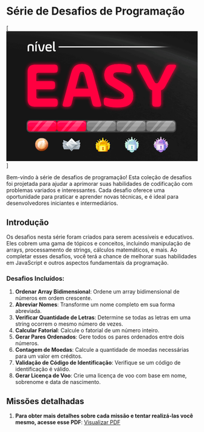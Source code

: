 # Série de Desafios de Programação

[![Demonstração](arquivos/demo.png)]

Bem-vindo à série de desafios de programação! Esta coleção de desafios foi projetada para ajudar a aprimorar suas habilidades de codificação com problemas variados e interessantes. Cada desafio oferece uma oportunidade para praticar e aprender novas técnicas, e é ideal para desenvolvedores iniciantes e intermediários.

## Introdução

Os desafios nesta série foram criados para serem acessíveis e educativos. Eles cobrem uma gama de tópicos e conceitos, incluindo manipulação de arrays, processamento de strings, cálculos matemáticos, e mais. Ao completar esses desafios, você terá a chance de melhorar suas habilidades em JavaScript e outros aspectos fundamentais da programação.

### Desafios Incluídos:

1. **Ordenar Array Bidimensional**: Ordene um array bidimensional de números em ordem crescente.
2. **Abreviar Nomes**: Transforme um nome completo em sua forma abreviada.
3. **Verificar Quantidade de Letras**: Determine se todas as letras em uma string ocorrem o mesmo número de vezes.
4. **Calcular Fatorial**: Calcule o fatorial de um número inteiro.
5. **Gerar Pares Ordenados**: Gere todos os pares ordenados entre dois números.
6. **Contagem de Moedas**: Calcule a quantidade de moedas necessárias para um valor em créditos.
7. **Validação de Código de Identificação**: Verifique se um código de identificação é válido.
8. **Gerar Licença de Voo**: Crie uma licença de voo com base em nome, sobrenome e data de nascimento.

## Missões detalhadas

1. **Para obter mais detalhes sobre cada missão e tentar realizá-las você mesmo, acesse esse PDF**:
[Visualizar PDF](https://drive.google.com/file/d/1b1Fyma86lZHSqHyRX1yz5t5fSvzKJQRx/view?usp=drive_link)
  
